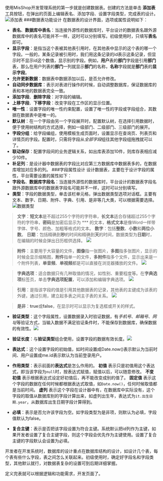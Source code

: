 使用MisShop开发管理系统的第一步就是创建数据表。创建的方法是单击 **添加表** 工具按钮，在弹出的页面上编辑表名、添加字段、设置字段类型，完成表的设计。
![添加表](https://upload-images.jianshu.io/upload_images/12920178-f287c318f0c57787.png?imageMogr2/auto-orient/strip%7CimageView2/2/w/1240)
###数据表功能设计
在数据表的设计界面，选项或属性说明如下：
- **表名**、**数据库中表名**：当连接外源性的数据库时，平台设计的数据表名跟外源数据库中的表名可能并不一样，这时可以分别填写。初级使用时，只填写**表名**即可。
- **显示字段**：是指当这个表被其他表引用时，在其他表中显示的这个表的哪一个字段。一般的，某条记录被引用时，我们用这条记录的id表示这条记录，但显示时不显示id这个数值，显示别的字段。例如，**用户**表的**部门**字段是引用**部门**表，那么在用户列表的**部门**一列就显示**部门**的名称，**名称**字段就是**部门**表的**显示字段**。
- **允许更新数据**：数据表中数据添加以后，是否允许修改。
- **自动同步数据库**：表示对表进行操作的时候，自动调整数据库，保证数据库的表和本地的数据表完全一致。
- **添加字段**、**删除字段**：对字段的编辑。
- **上移字段**、**下移字段**：改变字段在工作区的显示位置。
- **唯一性**：设置字段的唯一性约束配置，设置了唯一性的字段或字段组合，其数据在数据表中是唯一的。
- **默认树**：在一个字段由另一个字段展开时，配置默认树，在选择引用数据时，便于使用树结构的方式选择，例如一级部门、二级部门、三级部门的展开。
- **字段分组**：给字段编组，使用模板生成页面时，设置显示在查询页、列表页和详情页的字段。配置时，只需将字段从*全部字段*组往其他字段组拖拽就可以了。
- **联动保存**：配置字段间的业务逻辑关系，如出库表添加10件，则库存表相应减少10件。
- **补足列**：是设计器中数据表的字段比对应第三方数据库中数据表多的，在数据库增加对应多的列。
###字段属性设计
设计数据表，主要在于设计字段的属性，平台需要设置的属性如下：
- **字段名**、**数据库字段名**：当连接外源性的数据库时，平台设计的数据表字段名跟外源数据库中的数据表字段名可能并不一样，这时可以分别填写。
- **类型**：字段的数据类型，单击该栏单元格，弹出数据类型选项对话框。主要有文本、数字、日期、附件、字典、引用、是非等几大类，可以根据需要选择。
![数据类型](https://upload-images.jianshu.io/upload_images/12920178-99464a1f0c7a5076.png?imageMogr2/auto-orient/strip%7CimageView2/2/w/1240)
> **文字**：**短文本**是不超过255个字符的字符串，**长文本**适合存储超过255个字符的字符串，**密码**是加密后显示为 \*\*\* 的文本，**格式文本**是像Word一样带字体、字号、颜色、加粗等格式的文本。
>**数字**：包括**整数**、**小数**和**两位小数**。
>**日期**：包括精确到**秒**的时间和精确到**天**的时间，数据类型为**日期**时，在编辑的时候会弹出日历框供选择。
![](https://upload-images.jianshu.io/upload_images/12920178-3f5d696e8aa3a9b2.png?imageMogr2/auto-orient/strip%7CimageView2/2/w/1240)

>**附件**：主要用于大容量的文件，**图像**指一张图片，**多图**指多张图片，显示的时候会显示缩略图，**附件**指单一的文件，**多附件**指多个文件，显示出来是一个附件列表，**单音频**、**单视频**都是可以直接在浏览器播放的文件。
![](https://upload-images.jianshu.io/upload_images/12920178-8b6756b0335e73db.png?imageMogr2/auto-orient/strip%7CimageView2/2/w/1240)

>**字典选项**：适合数据只有几种取值的情况，如性别、重要程度等。在**字典选项**标签页，单击**字典选项配置**，可以添加和编辑字典选项。
![](https://upload-images.jianshu.io/upload_images/12920178-ab2caaae55be7895.png?imageMogr2/auto-orient/strip%7CimageView2/2/w/1240)

>**引用**：是指该字段的值是引用其他数据表的记录，其他表的主键成为该表的外键，通过引用，建立起多表之间主子表的关系。
![](https://upload-images.jianshu.io/upload_images/12920178-5e3689f8e1fa277a.png?imageMogr2/auto-orient/strip%7CimageView2/2/w/1240)

>**是非**：**true**或**false**，在显示时可以显示为复选框或开关的样式。

- **验证类型**：这个字段属性，设置数据录入时验证数据，有*手机号*、*邮箱号*、*网址*等验证方式，当输入数据不满足验证条件时，不能保存到数据库，确保数据的有效性。![](https://upload-images.jianshu.io/upload_images/12920178-de20743e9b6e94d7.png?imageMogr2/auto-orient/strip%7CimageView2/2/w/1240)

- **验证长度**：与**验证类型**组合使用，设置字段的数据有效长度。![](https://upload-images.jianshu.io/upload_images/12920178-6cdfe5fe2a55b5ec.png?imageMogr2/auto-orient/strip%7CimageView2/2/w/1240)

- **表达式**：这个设置字段的初始值，如时间设置成Date.now()表示默认为当前时间、用户设置成me.id表示默认为当前登录用户。

- **作用类型**：表示前面的**表达式**是怎么作用的。
**初值** 表示只是初值用这个表达式，即当该字段为`null`时，按表达式赋值，赋值以后，可以随意修改。
**不变初值** 表示根据表达式设定好初值后，再不能改变成别的值了。
**固定值** 表示这个字段的数据在任何时候都根据表达式取值，如`Date.now()`，任何时候取值都是当前时间。
**虚列** 表示这个字段在设计器中有，在数据库中实际没有，这个字段的取值从数据库别的字段计算出来，如虚列出生年，表达式为`it.出生日期.year`，从数据库出生日期字段计算得到。
- **必填**：表示是否允许该字段为空。如字段类型为是非项，则默认为必填，字段值默认为false。
- **复合主键**：表示是否把该字段设置为符合主键。系统默认把id列作为主键，如果开发者设置了复合主键字段，则这个字段会优先作为主键使用。设置了复合主键的字段默认会设置为必填。

开发者在开发系统时，数据库的设计重点在数据库结构的设计，如设计几个表，每个表有些什么字段，表之间怎么关联起来。初级使用时，确定好字段名和字段类型，其他默认就行，对数据表复杂的设置可到后期详细掌握。

定义完表就可以根据逻辑和功能需求，开发页面了。
